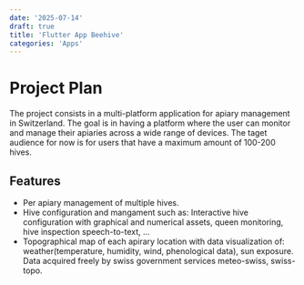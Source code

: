 ```yaml
---
date: '2025-07-14'
draft: true
title: 'Flutter App Beehive'
categories: 'Apps'
---
```


# Project Plan

The project consists in a multi-platform application for apiary management in Switzerland.
The goal is in having a platform where the user can monitor and manage their apiaries across a wide range of devices. The taget audience for now is for users that have a maximum amount of 100-200 hives.

## Features

- Per apiary management of multiple hives. 
- Hive configuration and mangament such as: Interactive hive configuration with graphical and numerical assets, queen monitoring, hive inspection speech-to-text, ...
- Topographical map of each apirary location with data visualization of: weather(temperature, humidity, wind, phenological data), sun exposure. Data acquired freely by swiss government services meteo-swiss, swiss-topo.
   
